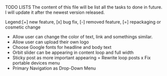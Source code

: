 TODO LISTS
The content of this file will be list all the tasks to done in future. I will update it after the newest version released.

Legend:[+] new feature, [x] bug fix, [-] removed feature, [=] repackaging or cosmetic change 

+ Allow user can change the color of text, link and somethings similar.
+ Allow user can upload their own logo
+ Choose Google fonts for headline and body text
+ Orbit slider can be appearing in content loop and full width
+ Sticky post as more important appearing
= Rewrite loop posts
x Fix portable devices menu
+ Primary Navigation as Drop-Down Menu
